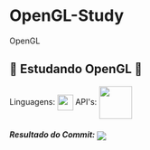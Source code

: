 # OpenGL-Study
OpenGL
####
👾 Estudando OpenGL 👾
-------
Linguagens: <img src="https://upload.wikimedia.org/wikipedia/commons/thumb/1/18/ISO_C%2B%2B_Logo.svg/306px-ISO_C%2B%2B_Logo.svg.png" width="28px" align="center">
API's: <img src="https://pics.freeicons.io/uploads/icons/png/6991391551551941714-512.png" width="58px" align="center"> 
####
***Resultado do Commit:***
<img src="https://cdn.discordapp.com/attachments/843628319975014423/846867762235047986/unknown.png" align="center">

